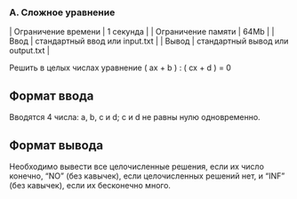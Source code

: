 ### A. Сложное уравнение
| Ограничение времени | 1 секунда                        |
| Ограничение памяти 	| 64Mb                             |
| Ввод                | стандартный ввод или input.txt   |
| Вывод 	            | стандартный вывод или output.txt |

Решить в целых числах уравнение ( ax + b ) : ( cx + d ) = 0

## Формат ввода
Вводятся 4 числа: a, b, c и d; c и d не равны нулю одновременно.

## Формат вывода
Необходимо вывести все целочисленные решения, если их число конечно, “NO” (без кавычек), если целочисленных решений нет, и “INF” (без кавычек), если их бесконечно много. 
